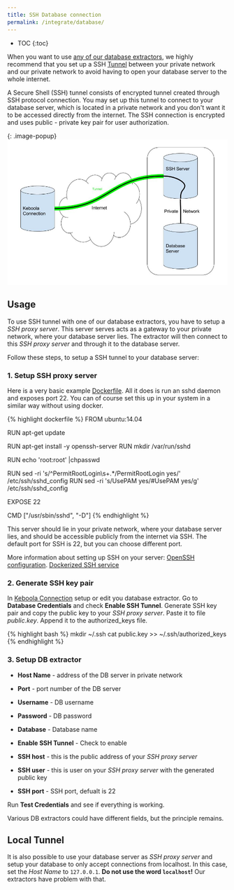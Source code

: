 ```yaml
---
title: SSH Database connection
permalink: /integrate/database/
---
```


* TOC
{:toc}

When you want to use [any of our database extractors](http://help.keboola.com/extractors/database/), we highly recommend
that you set up a SSH [Tunnel](https://en.wikipedia.org/wiki/Tunneling_protocol) between your private network and our private network to avoid having to
open your database server to the whole internet.

A Secure Shell (SSH) tunnel consists of encrypted tunnel created through SSH protocol connection.
You may set up this tunnel to connect to your database server, which is located in a private network and you don't want it to be accessed directly from the internet.
The SSH connection is encrypted and uses public - private key pair for user authorization.

{: .image-popup}
![Schema - SSH tunnel](/integrate/database/ssh-tunnel.jpg)

## Usage
To use SSH tunnel with one of our database extractors, you have to setup a *SSH proxy server*.
This server serves acts as a gateway to your private network, where your database server lies.
The extractor will then connect to this *SSH proxy server* and through it to the database server.

Follow these steps, to setup a SSH tunnel to your database server:

### 1. Setup SSH proxy server
Here is a very basic example [Dockerfile](https://docs.docker.com/engine/reference/builder/).
All it does is run an sshd daemon and exposes port 22. You can of course set this up in your system in
a similar way without using docker.

{% highlight dockerfile %}
FROM ubuntu:14.04

RUN apt-get update

RUN apt-get install -y openssh-server
RUN mkdir /var/run/sshd

RUN echo 'root:root' |chpasswd

RUN sed -ri 's/^PermitRootLogin\s+.*/PermitRootLogin yes/' /etc/ssh/sshd_config
RUN sed -ri 's/UsePAM yes/#UsePAM yes/g' /etc/ssh/sshd_config

EXPOSE 22

CMD    ["/usr/sbin/sshd", "-D"]
{% endhighlight %}

This server should lie in your private network, where your database server lies, and should be accessible publicly from the internet via SSH.
The default port for SSH is 22, but you can choose different port.

More information about setting up SSH on your server:
[OpenSSH configuration](https://help.ubuntu.com/community/SSH/OpenSSH/Configuring).
[Dockerized SSH service](https://docs.docker.com/engine/examples/running_ssh_service/)


### 2. Generate SSH key pair
In [Keboola Connection](https://connection.keboola.com) setup or edit you database extractor.
Go to **Database Credentials** and check **Enable SSH Tunnel**.
Generate SSH key pair and copy the public key to your *SSH proxy server*.
Paste it to file *public.key*.
Append it to the authorized_keys file.

{% highlight bash %}
mkdir ~/.ssh
cat public.key >> ~/.ssh/authorized_keys
{% endhighlight %}

### 3. Setup DB extractor

- **Host Name** - address of the DB server in private network
- **Port** - port number of the DB server
- **Username** - DB username
- **Password** - DB password
- **Database** - Database name

- **Enable SSH Tunnel** - Check to enable
- **SSH host** - this is the public address of your *SSH proxy server*
- **SSH user** - this is user on your *SSH proxy server* with the generated public key
- **SSH port** - SSH port, defualt is 22

Run **Test Credentials** and see if everything is working.

Various DB extractors could have different fields, but the principle remains.

## Local Tunnel
It is also possible to use your database server as *SSH proxy server* and setup your database to only accept connections from localhost.
In this case, set the *Host Name* to `127.0.0.1`. **Do not use the word `localhost`!** Our extractors have problem with that.
